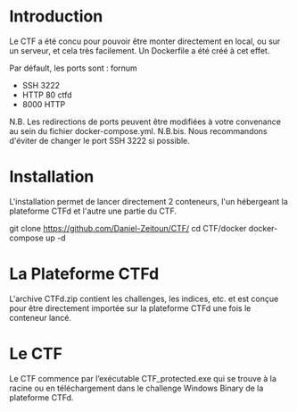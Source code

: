 # Introduction
Le CTF a été concu pour pouvoir être monter directement en local, ou sur un serveur, et cela très facilement.
Un Dockerfile a été créé à cet effet.

Par défault, les ports sont :
fornum
- SSH 3222
- HTTP 80
ctfd
- 8000 HTTP

N.B. Les redirections de ports peuvent être modifiées à votre convenance au sein du fichier docker-compose.yml.
N.B.bis. Nous recommandons d'éviter de changer le port SSH 3222 si possible.


# Installation
L'installation permet de lancer directement 2 conteneurs, l'un hébergeant la plateforme CTFd et l'autre une partie du CTF.

git clone https://github.com/Daniel-Zeitoun/CTF/
cd CTF/docker
docker-compose up -d


# La Plateforme CTFd
L'archive CTFd.zip contient les challenges, les indices, etc. et est conçue pour être directement importée sur la plateforme CTFd une fois le conteneur lancé.

# Le CTF
Le CTF commence par l’exécutable CTF_protected.exe qui se trouve à la racine ou en téléchargement dans le challenge Windows Binary de la plateforme CTFd.
